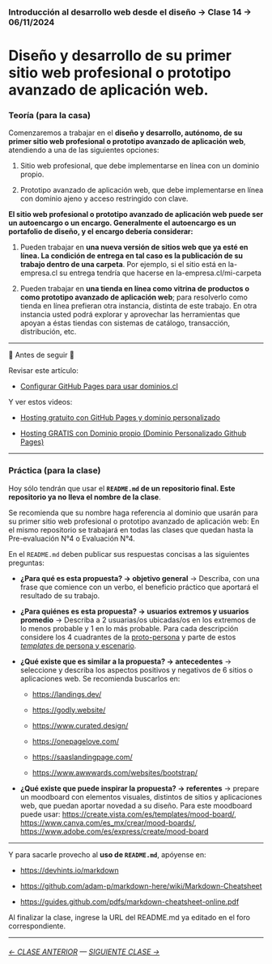 ### Introducción al desarrollo web desde el diseño → Clase 14 → 06/11/2024

# Diseño y desarrollo de su primer sitio web profesional o prototipo avanzado de aplicación web.

### Teoría (para la casa)

Comenzaremos a trabajar en el **diseño y desarrollo, autónomo, de su primer sitio web profesional o prototipo avanzado de aplicación web**, atendiendo a una de las siguientes opciones: 

1. Sitio web profesional, que debe implementarse en línea con un dominio propio. 

2. Prototipo avanzado de aplicación web, que debe implementarse en línea con dominio ajeno y acceso restringido con clave.

**El sitio web profesional o prototipo avanzado de aplicación web puede ser un autoencargo o un encargo. Generalmente el autoencargo es un portafolio de diseño, y el encargo debería considerar:**

1. Pueden trabajar en **una nueva versión de sitios web que ya esté en línea. La condición de entrega en tal caso es la publicación de su trabajo dentro de una carpeta**. Por ejemplo, si el sitio está en la-empresa.cl su entrega tendría que hacerse en la-empresa.cl/mi-carpeta

2. Pueden trabajar en **una tienda en línea como vitrina de productos o como prototipo avanzado de aplicación web**; para resolverlo como tienda en línea prefieran otra instancia, distinta de este trabajo. En otra instancia usted podrá explorar y aprovechar las herramientas que apoyan a éstas tiendas con sistemas de catálogo, transacción, distribución, etc.

- - - - - -

:rotating_light: Antes de seguir :rotating_light: 

Revisar este artículo:

- [Configurar GitHub Pages para usar dominios.cl](https://ggerena.medium.com/configurar-github-pages-para-usar-dominios-cl-13c1a644699f)

Y ver estos videos: 

- [Hosting gratuito con GitHub Pages y dominio personalizado](https://www.youtube.com/watch?v=nbUR1jzVI5g&t=328s)

- [Hosting GRATIS con Dominio propio (Dominio Personalizado Github Pages)](https://www.youtube.com/watch?v=tzjl91RP_To)

- - - - - - - - - - 

### Práctica (para la clase)

Hoy sólo tendrán que usar el **`README.md` de un repositorio final. Este repositorio ya no lleva el nombre de la clase**. 

Se recomienda que su nombre haga referencia al dominio que usarán para su primer sitio web profesional o prototipo avanzado de aplicación web: En el mismo repositorio se trabajará en todas las clases que quedan hasta la Pre-evaluación N°4 o Evaluación N°4. 

En el `README.md` deben publicar sus respuestas concisas a las siguientes preguntas: 

- **¿Para qué es esta propuesta? → objetivo general** → Describa, con una frase que comience con un verbo, el beneficio práctico que aportará el resultado de su trabajo.

- **¿Para quiénes es esta propuesta? → usuarios extremos y usuarios promedio** → Describa a 2 usuarias/os ubicadas/os en los extremos de lo menos probable y 1 en lo más probable. Para cada descripción considere los 4 cuadrantes de la [proto-persona](https://uxmag.com/articles/using-proto-personas-for-executive-alignment) y parte de estos [*templates* de persona y escenario](https://github.com/profesorfaco/dno037-2023-2/blob/main/clase-14/fragmento-sazerac-book.pdf).

- **¿Qué existe que es similar a la propuesta? → antecedentes** → seleccione y describa los aspectos positivos y negativos de 6 sitios o aplicaciones web. Se recomienda buscarlos en:

  - https://landings.dev/

  - https://godly.website/

  - https://www.curated.design/

  - https://onepagelove.com/

  - https://saaslandingpage.com/

  - https://www.awwwards.com/websites/bootstrap/

- **¿Qué existe que puede inspirar la propuesta? → referentes** → prepare un moodboard con elementos visuales, distintos de sitios y aplicaciones web, que puedan aportar novedad a su diseño. Para este moodboard puede usar: https://create.vista.com/es/templates/mood-board/, https://www.canva.com/es_mx/crear/mood-boards/, https://www.adobe.com/es/express/create/mood-board  

- - - - - - - - 

Y para sacarle provecho al **uso de `README.md`**, apóyense en:

- https://devhints.io/markdown

- https://github.com/adam-p/markdown-here/wiki/Markdown-Cheatsheet

- https://guides.github.com/pdfs/markdown-cheatsheet-online.pdf

Al finalizar la clase, ingrese la URL del README.md ya editado en el foro correspondiente.

- - - - - - - 

###### [← CLASE ANTERIOR](https://github.com/profesorfaco/dno096-2024/tree/main/clase-13) — [SIGUIENTE CLASE →](https://github.com/profesorfaco/dno096-2024/tree/main/clase-15)
